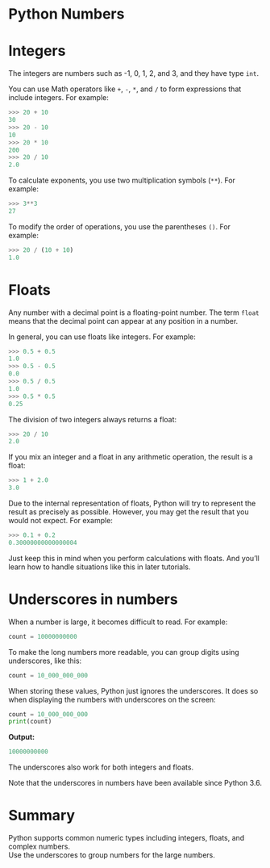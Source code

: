 # Python Numbers
# Integers

The integers are numbers such as -1, 0, 1, 2, and 3, and they have type `int`.

You can use Math operators like `+`, `-`, `*`, and `/` to form expressions that include integers. For example:

```python
>>> 20 + 10
30
>>> 20 - 10
10
>>> 20 * 10
200
>>> 20 / 10
2.0
```

To calculate exponents, you use two multiplication symbols (`**`). For example:

```python
>>> 3**3
27
```

To modify the order of operations, you use the parentheses `()`. For example:

```python
>>> 20 / (10 + 10)
1.0
```

# Floats

Any number with a decimal point is a floating-point number. The term `float` means that the decimal point can appear at any position in a number.

In general, you can use floats like integers. For example:

```python
>>> 0.5 + 0.5
1.0
>>> 0.5 - 0.5
0.0
>>> 0.5 / 0.5
1.0
>>> 0.5 * 0.5
0.25
```

The division of two integers always returns a float:

```python
>>> 20 / 10
2.0
```

If you mix an integer and a float in any arithmetic operation, the result is a float:

```python
>>> 1 + 2.0
3.0
```

Due to the internal representation of floats, Python will try to represent the result as precisely as possible. However, you may get the result that you would not expect. For example:

```python
>>> 0.1 + 0.2
0.30000000000000004
```

Just keep this in mind when you perform calculations with floats. And you’ll learn how to handle situations like this in later tutorials.

# Underscores in numbers

When a number is large, it becomes difficult to read. For example:

```python
count = 10000000000
```

To make the long numbers more readable, you can group digits using underscores, like this:

```python
count = 10_000_000_000
```

When storing these values, Python just ignores the underscores. It does so when displaying the numbers with underscores on the screen:

```python
count = 10_000_000_000
print(count)
```

**Output:**

```python
10000000000
```

The underscores also work for both integers and floats.

Note that the underscores in numbers have been available since Python 3.6.

# Summary

Python supports common numeric types including integers, floats, and complex numbers.  
Use the underscores to group numbers for the large numbers.



